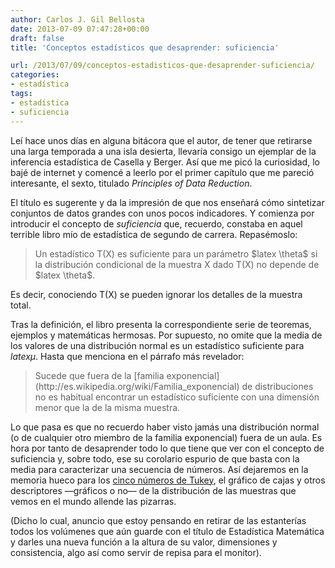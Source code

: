 ```yaml
---
author: Carlos J. Gil Bellosta
date: 2013-07-09 07:47:28+00:00
draft: false
title: 'Conceptos estadísticos que desaprender: suficiencia'

url: /2013/07/09/conceptos-estadisticos-que-desaprender-suficiencia/
categories:
- estadística
tags:
- estadística
- suficiencia
---
```


Leí hace unos días en alguna bitácora que el autor, de tener que retirarse una larga temporada a una isla desierta, llevaría consigo un ejemplar de la inferencia estadística de Casella y Berger. Así que me picó la curiosidad, lo bajé de internet y comencé a leerlo por el primer capítulo que me pareció interesante, el sexto, titulado _Principles of Data Reduction_.

El título es sugerente y da la impresión de que nos enseñará cómo sintetizar conjuntos de datos grandes con unos pocos indicadores. Y comienza por introducir el concepto de _suficiencia_ que, recuerdo, constaba en aquel terrible libro mío de estadística de segundo de carrera. Repasémoslo:


<blockquote>Un estadístico T(X) es suficiente para un parámetro $latex \theta$ si la distribución condicional de la muestra X dado T(X) no depende de $latex \theta$.</blockquote>


Es decir, conociendo T(X) se pueden ignorar los detalles de la muestra total.

Tras la definición, el libro presenta la correspondiente serie de teoremas, ejemplos y matemáticas hermosas. Por supuesto, no omite que la media de los valores de una distribución normal es un estadístico suficiente para $latex \mu$. Hasta que menciona en el párrafo más revelador:


<blockquote>Sucede que fuera de la [familia exponencial](http://es.wikipedia.org/wiki/Familia_exponencial) de distribuciones no es habitual encontrar un estadístico suficiente con una dimensión menor que la de la misma muestra.</blockquote>


Lo que pasa es que no recuerdo haber visto jamás una distribución normal (o de cualquier otro miembro de la familia exponencial) fuera de un aula. Es hora por tanto de desaprender todo lo que tiene que ver con el concepto de suficiencia y, sobre todo, ese su corolario espurio de que basta con la media para caracterizar una secuencia de números. Así dejaremos en la memoria hueco para los [cinco números de Tukey](http://en.wikipedia.org/wiki/Five-number_summary), el gráfico de cajas y otros descriptores —gráficos o no— de la distribución de las muestras que vemos en el mundo allende las pizarras.

(Dicho lo cual, anuncio que estoy pensando en retirar de las estanterías todos los volúmenes que aún guarde con el título de Estadística Matemática y darles una nueva función a la altura de su valor, dimensiones y consistencia, algo así como servir de repisa para el monitor).
